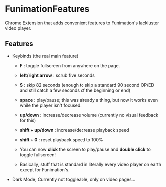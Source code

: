 # FunimationFeatures
Chrome Extension that adds convenient features to Funimation's lackluster video player.

## Features
- Keybinds (the real main feature)
  - **F** : toggle fullscreen from anywhere on the page.
  - **left/right arrow** : scrub five seconds
  - **S** : skip 82 seconds (enough to skip a standard 90 second OP/ED and still catch a few seconds of the beginning or end)
  - **space** : play/pause; this was already a thing, but now it works even while the player isn't focused.
  - **up/down** : increase/decrease volume (currently no visual feedback for this)
  - **shift + up/down** : increase/decrease playback speed
  - **shift + 0** : reset playback speed to 100%
  
  - You can now **click** the screen to play/pause and **double click** to toggle fullscreen!
  - Basically, stuff that is standard in literally every video player on earth except for Funimation's.
  
- Dark Mode; Currently not toggleable, only on video pages...
